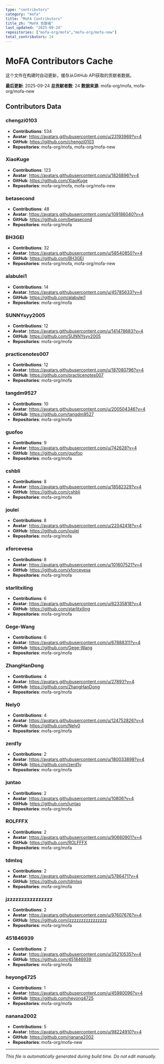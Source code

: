 ```yaml
---
type: "contributors"
category: "mofa"
title: "MoFA Contributors"
title_zh: "MoFA 贡献者"
last_updated: "2025-09-24"
repositories: ["mofa-org/mofa","mofa-org/mofa-new"]
total_contributors: 24
---
```

# MoFA Contributors Cache

这个文件在构建时自动更新，缓存从GitHub API获取的贡献者数据。

**最后更新**: 2025-09-24
**总贡献者数**: 24
**数据来源**: mofa-org/mofa, mofa-org/mofa-new

## Contributors Data


### chengzi0103
- **Contributions**: 534
- **Avatar**: https://avatars.githubusercontent.com/u/23193969?v=4
- **GitHub**: https://github.com/chengzi0103
- **Repositories**: mofa-org/mofa, mofa-org/mofa-new

### XiaoKuge
- **Contributions**: 123
- **Avatar**: https://avatars.githubusercontent.com/u/1826896?v=4
- **GitHub**: https://github.com/XiaoKuge
- **Repositories**: mofa-org/mofa, mofa-org/mofa-new

### betasecond
- **Contributions**: 48
- **Avatar**: https://avatars.githubusercontent.com/u/109186040?v=4
- **GitHub**: https://github.com/betasecond
- **Repositories**: mofa-org/mofa

### BH3GEI
- **Contributions**: 32
- **Avatar**: https://avatars.githubusercontent.com/u/58540850?v=4
- **GitHub**: https://github.com/BH3GEI
- **Repositories**: mofa-org/mofa, mofa-org/mofa-new

### alabulei1
- **Contributions**: 14
- **Avatar**: https://avatars.githubusercontent.com/u/45785633?v=4
- **GitHub**: https://github.com/alabulei1
- **Repositories**: mofa-org/mofa

### SUNNYsyy2005
- **Contributions**: 12
- **Avatar**: https://avatars.githubusercontent.com/u/141478683?v=4
- **GitHub**: https://github.com/SUNNYsyy2005
- **Repositories**: mofa-org/mofa

### practicenotes007
- **Contributions**: 12
- **Avatar**: https://avatars.githubusercontent.com/u/187080796?v=4
- **GitHub**: https://github.com/practicenotes007
- **Repositories**: mofa-org/mofa

### tangdm9527
- **Contributions**: 10
- **Avatar**: https://avatars.githubusercontent.com/u/200504346?v=4
- **GitHub**: https://github.com/tangdm9527
- **Repositories**: mofa-org/mofa

### guofoo
- **Contributions**: 9
- **Avatar**: https://avatars.githubusercontent.com/u/742628?v=4
- **GitHub**: https://github.com/guofoo
- **Repositories**: mofa-org/mofa

### cshbli
- **Contributions**: 8
- **Avatar**: https://avatars.githubusercontent.com/u/18582329?v=4
- **GitHub**: https://github.com/cshbli
- **Repositories**: mofa-org/mofa

### joulei
- **Contributions**: 8
- **Avatar**: https://avatars.githubusercontent.com/u/22042418?v=4
- **GitHub**: https://github.com/joulei
- **Repositories**: mofa-org/mofa

### xforcevesa
- **Contributions**: 8
- **Avatar**: https://avatars.githubusercontent.com/u/101607521?v=4
- **GitHub**: https://github.com/xforcevesa
- **Repositories**: mofa-org/mofa

### starlitxiling
- **Contributions**: 6
- **Avatar**: https://avatars.githubusercontent.com/u/62335818?v=4
- **GitHub**: https://github.com/starlitxiling
- **Repositories**: mofa-org/mofa

### Gege-Wang
- **Contributions**: 6
- **Avatar**: https://avatars.githubusercontent.com/u/67888311?v=4
- **GitHub**: https://github.com/Gege-Wang
- **Repositories**: mofa-org/mofa

### ZhangHanDong
- **Contributions**: 4
- **Avatar**: https://avatars.githubusercontent.com/u/27893?v=4
- **GitHub**: https://github.com/ZhangHanDong
- **Repositories**: mofa-org/mofa

### Nely0
- **Contributions**: 4
- **Avatar**: https://avatars.githubusercontent.com/u/124752826?v=4
- **GitHub**: https://github.com/Nely0
- **Repositories**: mofa-org/mofa

### zerd1y
- **Contributions**: 2
- **Avatar**: https://avatars.githubusercontent.com/u/180033898?v=4
- **GitHub**: https://github.com/zerd1y
- **Repositories**: mofa-org/mofa

### juntao
- **Contributions**: 2
- **Avatar**: https://avatars.githubusercontent.com/u/10806?v=4
- **GitHub**: https://github.com/juntao
- **Repositories**: mofa-org/mofa

### ROLFFFX
- **Contributions**: 2
- **Avatar**: https://avatars.githubusercontent.com/u/90660901?v=4
- **GitHub**: https://github.com/ROLFFFX
- **Repositories**: mofa-org/mofa

### tdmlxq
- **Contributions**: 2
- **Avatar**: https://avatars.githubusercontent.com/u/5786471?v=4
- **GitHub**: https://github.com/tdmlxq
- **Repositories**: mofa-org/mofa

### jzzzzzzzzzzzzzzzz
- **Contributions**: 2
- **Avatar**: https://avatars.githubusercontent.com/u/97607676?v=4
- **GitHub**: https://github.com/jzzzzzzzzzzzzzzzz
- **Repositories**: mofa-org/mofa

### 451846939
- **Contributions**: 2
- **Avatar**: https://avatars.githubusercontent.com/u/35210535?v=4
- **GitHub**: https://github.com/451846939
- **Repositories**: mofa-org/mofa

### heyong4725
- **Contributions**: 1
- **Avatar**: https://avatars.githubusercontent.com/u/45980096?v=4
- **GitHub**: https://github.com/heyong4725
- **Repositories**: mofa-org/mofa

### nanana2002
- **Contributions**: 5
- **Avatar**: https://avatars.githubusercontent.com/u/98224910?v=4
- **GitHub**: https://github.com/nanana2002
- **Repositories**: mofa-org/mofa-new


---
*This file is automatically generated during build time. Do not edit manually.*